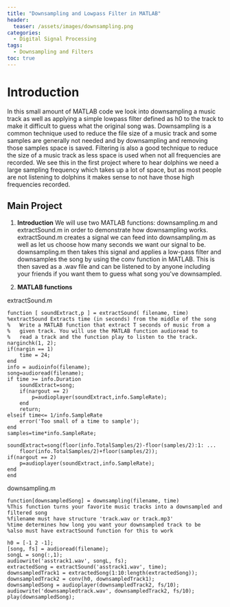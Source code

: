 ```yaml
---
title: "Downsampling and Lowpass Filter in MATLAB"
header:
  teaser: /assets/images/downsampling.png
categories:
  - Digital Signal Processing
tags:
  - Downsampling and Filters
toc: true
---
```


# Introduction
In this small amount of MATLAB code we look into downsampling a music track as well as applying a simple lowpass filter defined as h0 to the track to make it difficult to guess what the original song was. Downsampling is a common technique used to reduce the file size of a music track and some samples are generally not needed and by downsampling and removing those samples space is saved. Filtering is also a good technique to reduce the size of a music track as less space is used when not all frequencies are recorded. We see this in the first project where to hear dolphins we need a large sampling frequency which takes up a lot of space, but as most people are not listening to dolphins it makes sense to not have those high frequencies recorded.

## Main Project

1. **Introduction** 
We will use two MATLAB functions: downsampling.m and extractSound.m in order to demonstrate how downsampling works. extractSound.m creates a signal we can feed into downsampling.m as well as let us choose how many seconds we want our signal to be. downsampling.m then takes this signal and applies a low-pass filter and downsamples the song by using the conv function in MATLAB. This is then saved as a .wav file and can be listened to by anyone including your friends if you want them to guess what song you've downsampled.  

2. **MATLAB functions** 

extractSound.m

```
function [ soundExtract,p ] = extractSound( filename, time)
%extractSound Extracts time (in seconds) from the middle of the song
%   Write a MATLAB function that extract T seconds of music from a
%   given track. You will use the MATLAB function audioread to
%   read a track and the function play to listen to the track.
narginchk(1, 2);
if(nargin == 1)
    time = 24;
end
info = audioinfo(filename);
song=audioread(filename);
if time >= info.Duration
    soundExtract=song;
    if(nargout == 2)
        p=audioplayer(soundExtract,info.SampleRate);
    end
    return;
elseif time<= 1/info.SampleRate
    error('Too small of a time to sample');
end
samples=time*info.SampleRate;

soundExtract=song(floor(info.TotalSamples/2)-floor(samples/2):1: ...
    floor(info.TotalSamples/2)+floor(samples/2));
if(nargout == 2)
    p=audioplayer(soundExtract,info.SampleRate);
end
end
```

downsampling.m

```
function[downsampledSong] = downsampling(filename, time)
%This function turns your favorite music tracks into a downsampled and filtered song
%filename must have structure 'track.wav or track.mp3'
%time determines how long you want your downsampled track to be
%also must have extractSound function for this to work

h0 = [-1 2 -1];
[song, fs] = audioread(filename);
songL = song(:,1);
audiowrite('asstrack1.wav', songL, fs);
extractedSong = extractSound('asstrack1.wav', time);
downsampledTrack1 = extractedSong(1:10:length(extractedSong));
downsampledTrack2 = conv(h0, downsampledTrack1);
downsampledSong = audioplayer(downsampledTrack2, fs/10);
audiowrite('downsampledtrack.wav', downsampledTrack2, fs/10);
play(downsampledSong);
```
	







